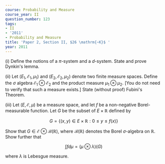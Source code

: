 ```yaml
---
course: Probability and Measure
course_year: II
question_number: 123
tags:
- II
- '2011'
- Probability and Measure
title: 'Paper 2, Section II, $26 \mathrm{~K}$ '
year: 2011
---
```




(i) Define the notions of a $\pi$-system and a $d$-system. State and prove Dynkin's lemma.

(ii) Let $\left(E_{1}, \mathcal{E}_{1}, \mu_{1}\right)$ and $\left(E_{2}, \mathcal{E}_{2}, \mu_{2}\right)$ denote two finite measure spaces. Define the $\sigma$ algebra $\mathcal{E}_{1} \otimes \mathcal{E}_{2}$ and the product measure $\mu_{1} \otimes \mu_{2}$. [You do not need to verify that such a measure exists.] State (without proof) Fubini's Theorem.

(iii) Let $(E, \mathcal{E}, \mu)$ be a measure space, and let $f$ be a non-negative Borel-measurable function. Let $G$ be the subset of $E \times \mathbb{R}$ defined by

$$G=\{(x, y) \in E \times \mathbb{R}: 0 \leqslant y \leqslant f(x)\}$$

Show that $G \in \mathcal{E} \otimes \mathcal{B}(\mathbb{R})$, where $\mathcal{B}(\mathbb{R})$ denotes the Borel $\sigma$-algebra on $\mathbb{R}$. Show further that

$$\int f d \mu=(\mu \otimes \lambda)(G)$$

where $\lambda$ is Lebesgue measure.